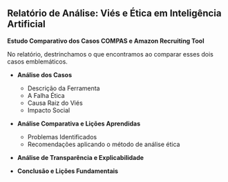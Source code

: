 ## Relatório de Análise: Viés e Ética em Inteligência Artificial

**Estudo Comparativo dos Casos COMPAS e Amazon Recruiting Tool**

No relatório, destrinchamos o que encontramos ao comparar esses dois casos emblemáticos.

- **Análise dos Casos**
	- Descrição da Ferramenta
	- A Falha Ética
	- Causa Raiz do Viés
	- Impacto Social
- **Análise Comparativa e Lições Aprendidas**
	- Problemas Identificados
	- Recomendações aplicando o método de análise ética

- **Análise de Transparência e Explicabilidade**

- **Conclusão e Lições Fundamentais**

